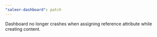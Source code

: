 ```yaml
---
"saleor-dashboard": patch
---
```


Dashboard no longer crashes when assigning reference attribute while creating content.
